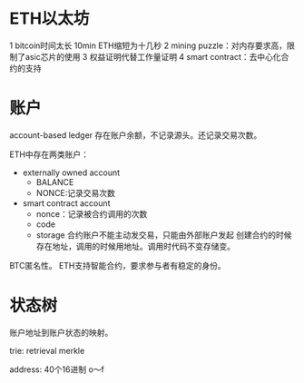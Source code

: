 
# ETH以太坊

1 bitcoin时间太长 10min ETH缩短为十几秒
2 mining puzzle：对内存要求高，限制了asic芯片的使用
3 权益证明代替工作量证明
4 smart contract：去中心化合约的支持

# 账户

account-based ledger
存在账户余额，不记录源头。还记录交易次数。

ETH中存在两类账户：
- externally owned account
  - BALANCE
  - NONCE:记录交易次数
- smart contract account
  - nonce：记录被合约调用的次数
  - code
  - storage
合约账户不能主动发交易，只能由外部账户发起
创建合约的时候存在地址，调用的时候用地址。调用时代码不变存储变。

BTC匿名性。
ETH支持智能合约，要求参与者有稳定的身份。

# 状态树

账户地址到账户状态的映射。

trie: retrieval 
merkle 

address: 40个16进制 o～f